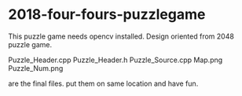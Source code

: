 # 2018-four-fours-puzzlegame

This puzzle game needs opencv installed.
Design oriented from 2048 puzzle game.

Puzzle_Header.cpp
Puzzle_Header.h
Puzzle_Source.cpp
Map.png
Puzzle_Num.png

are the final files.
put them on same location and have fun.
